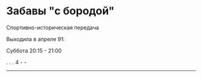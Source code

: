 # Забавы "с бородой"

Спортивно-историческая передача

Выходила в апреле 91:

Суббота 20:15 - 21:00

.   .   .   4   -   -
-   -   -   -   -
